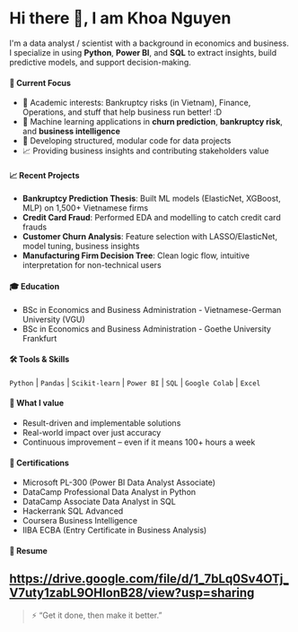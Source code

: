# Hi there 👋, I am Khoa Nguyen

I'm a data analyst / scientist with a background in economics and business.  
I specialize in using **Python**, **Power BI**, and **SQL** to extract insights, build predictive models, and support decision-making.  

#### 🧠 Current Focus
- 📝 Academic interests: Bankruptcy risks (in Vietnam), Finance, Operations, and stuff that help business run better! :D
- 🤖 Machine learning applications in **churn prediction**, **bankruptcy risk**, and **business intelligence**
- 💾 Developing structured, modular code for data projects
- 📈 Providing business insights and contributing stakeholders value

#### 📈 Recent Projects
- **Bankruptcy Prediction Thesis**: Built ML models (ElasticNet, XGBoost, MLP) on 1,500+ Vietnamese firms
- **Credit Card Fraud**: Performed EDA and modelling to catch credit card frauds  
- **Customer Churn Analysis**: Feature selection with LASSO/ElasticNet, model tuning, business insights
- **Manufacturing Firm Decision Tree**: Clean logic flow, intuitive interpretation for non-technical users

#### 🎓 Education
- BSc in Economics and Business Administration - Vietnamese-German University (VGU)
- BSc in Economics and Business Administration - Goethe University Frankfurt

#### 🛠 Tools & Skills
`Python` | `Pandas` | `Scikit-learn` | `Power BI` | `SQL` | `Google Colab` | `Excel`

#### 🚀 What I value
- Result-driven and implementable solutions  
- Real-world impact over just accuracy  
- Continuous improvement – even if it means 100+ hours a week

#### 🧾 Certifications
- Microsoft PL-300 (Power BI Data Analyst Associate)
- DataCamp Professional Data Analyst in Python
- DataCamp Associate Data Analyst in SQL
- Hackerrank SQL Advanced
- Coursera Business Intelligence  
- IIBA ECBA (Entry Certificate in Business Analysis)

#### 📄 Resume
https://drive.google.com/file/d/1_7bLq0Sv4OTj_V7uty1zabL9OHIonB28/view?usp=sharing
---

> ⚡ “Get it done, then make it better.”

<!--
📫 Reach me on LinkedIn: [your-link]  
📝 Personal site or portfolio: [your-site]
-->

<!--
**NoobBeginnerReal/NoobBeginnerReal** is a ✨ _special_ ✨ repository because its `README.md` (this file) appears on your GitHub profile.

Here are some ideas to get you started:

- 🔭 I’m currently working on ...
- 🌱 I’m currently learning ...
- 👯 I’m looking to collaborate on ...
- 🤔 I’m looking for help with ...
- 💬 Ask me about ...
- 📫 How to reach me: ...
- 😄 Pronouns: ...
- ⚡ Fun fact: ...
-->
